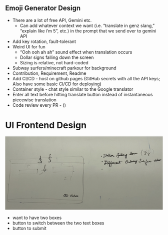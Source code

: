 ## Emoji Generator Design

- There are a lot of free API, Gemini etc.
    - Can add whatever context we want (i.e. “translate in genz slang,” “explain like i’m 5”, etc.) in the prompt that we send over to gemini API
- Add key rotation, fault-tolerant
- Weird UI for fun
    - “Ooh ooh ah ah” sound effect when translation occurs
    - Dollar signs falling down the screen
    - Sizing is relative, not hard-coded
- Subway surfers/minecraft parkour for background
- Contribution, Requirement, Readme
- Add CI/CD - host on github pages (GitHub secrets with all the API keys; Also have some basic CI/CD for deploying)
- Container style - chat style similar to the Google translator
- Enter all text before hitting translate button instead of instantaneous piecewise translation
- Code review every PR - ()

# UI Frontend Design
![Frontend Design](frontend.png    "Translator boxes")
- want to have two boxes
- button to switch between the two text boxes
- button to submit